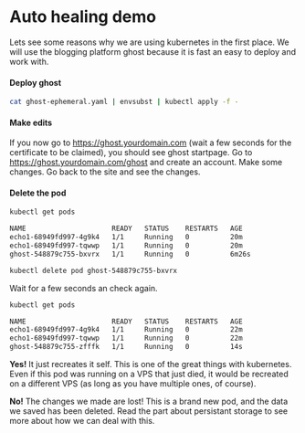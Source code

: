 # Auto healing demo
Lets see some reasons why we are using kubernetes in the first place. We will use the blogging platform ghost because it is fast an easy to deploy and work with.

#### Deploy ghost
```bash 
cat ghost-ephemeral.yaml | envsubst | kubectl apply -f -
```

#### Make edits
If you now go to <a href="https://ghost.yourdomain.com" target=_blank>https://ghost.yourdomain.com</a> (wait a few seconds for the certificate to be claimed), you should see ghost startpage. Go to <a href="https://ghost.yourdomain.com/ghost" target=_blank>https://ghost.yourdomain.com/ghost</a> and create an account. Make some changes. Go back to the site and see the changes. 

#### Delete the pod
```bash
kubectl get pods

NAME                     READY   STATUS    RESTARTS   AGE
echo1-68949fd997-4g9k4   1/1     Running   0          20m
echo1-68949fd997-tqwwp   1/1     Running   0          20m
ghost-548879c755-bxvrx   1/1     Running   0          6m26s
```
```bash
kubectl delete pod ghost-548879c755-bxvrx
```

Wait for a few seconds an check again.

```bash
kubectl get pods

NAME                     READY   STATUS    RESTARTS   AGE
echo1-68949fd997-4g9k4   1/1     Running   0          22m
echo1-68949fd997-tqwwp   1/1     Running   0          22m
ghost-548879c755-zfffk   1/1     Running   0          14s

```

**Yes!** It just recreates it self. This is one of the great things with kubernetes. Even if this pod was running on a VPS that just died, it would be recreated on a different VPS (as long as you have multiple ones, of course).

**No!** The changes we made are lost! This is a brand new pod, and the data we saved has been deleted. Read the part about persistant storage to see more about how we can deal with this.